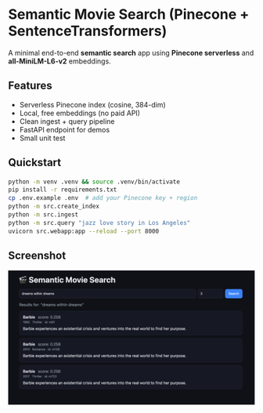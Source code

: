 # Semantic Movie Search (Pinecone + SentenceTransformers) 

A minimal end-to-end **semantic search** app using **Pinecone serverless** and **all-MiniLM-L6-v2** embeddings.

## Features
- Serverless Pinecone index (cosine, 384-dim)
- Local, free embeddings (no paid API)
- Clean ingest + query pipeline
- FastAPI endpoint for demos
- Small unit test

## Quickstart
```bash
python -m venv .venv && source .venv/bin/activate
pip install -r requirements.txt
cp .env.example .env  # add your Pinecone key + region
python -m src.create_index
python -m src.ingest
python -m src.query "jazz love story in Los Angeles"
uvicorn src.webapp:app --reload --port 8000
```


## Screenshot
![alt text](image.png)
